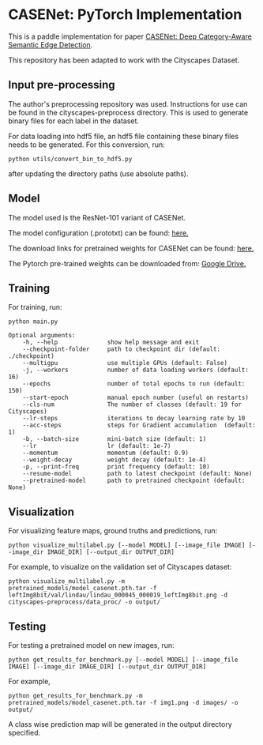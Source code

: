 # CASENet: PyTorch Implementation
This is a paddle implementation for paper [CASENet: Deep Category-Aware Semantic Edge Detection](https://arxiv.org/abs/1705.09759).

This repository has been adapted to work with the Cityscapes Dataset.

## Input pre-processing
The author's preprocessing repository was used. Instructions for use can be found in the cityscapes-preprocess directory. This is used to generate binary files for each label in the dataset. 

For data loading into hdf5 file, an hdf5 file containing these binary files needs to be generated. For this conversion, run:
```
python utils/convert_bin_to_hdf5.py
```
after updating the directory paths (use absolute paths).

## Model
The model used is the ResNet-101 variant of CASENet. 

The model configuration (.prototxt) can be found: [here.](https://github.com/Chrisding/seal/blob/master/exper/sbd/config/deploy.prototxt)

The download links for pretrained weights for CASENet can be found: [here.](https://github.com/Chrisding/seal#usage)

The Pytorch pre-trained weights can be downloaded from: [Google Drive.](https://drive.google.com/open?id=1zxshISZtq0_S6zFB37F-FhE9wT1ZBrGK)

## Training
For training, run:
```
python main.py

Optional arguments:
    -h, --help              show help message and exit
    --checkpoint-folder     path to checkpoint dir (default: ./checkpoint)
    --multigpu              use multiple GPUs (default: False)
    -j, --workers           number of data loading workers (default: 16)
    --epochs                number of total epochs to run (default: 150)
    --start-epoch           manual epoch number (useful on restarts)
    --cls-num               The number of classes (default: 19 for Cityscapes)
    --lr-steps              iterations to decay learning rate by 10
    --acc-steps             steps for Gradient accumulation  (default: 1)
    -b, --batch-size        mini-batch size (default: 1)
    --lr                    lr (default: 1e-7)
    --momentum              momentum (default: 0.9)
    --weight-decay          weight decay (default: 1e-4)
    -p, --print-freq        print frequency (default: 10)
    --resume-model          path to latest checkpoint (default: None)
    --pretrained-model      path to pretrained checkpoint (default: None)
```

## Visualization
For visualizing feature maps, ground truths and predictions, run: 
```
python visualize_multilabel.py [--model MODEL] [--image_file IMAGE] [--image_dir IMAGE_DIR] [--output_dir OUTPUT_DIR]
```

For example, to visualize on the validation set of Cityscapes dataset:
```
python visualize_multilabel.py -m pretrained_models/model_casenet.pth.tar -f leftImg8bit/val/lindau/lindau_000045_000019_leftImg8bit.png -d cityscapes-preprocess/data_proc/ -o output/ 
```

## Testing
For testing a pretrained model on new images, run:
```
python get_results_for_benchmark.py [--model MODEL] [--image_file IMAGE] [--image_dir IMAGE_DIR] [--output_dir OUTPUT_DIR]
```

For example, 
```
python get_results_for_benchmark.py -m pretrained_models/model_casenet.pth.tar -f img1.png -d images/ -o output/
```

A class wise prediction map will be generated in the output directory specified.
